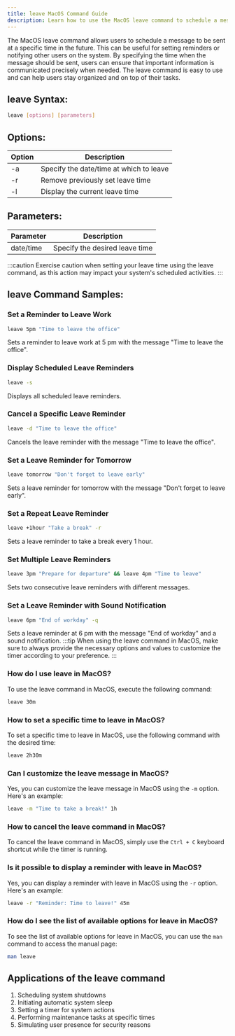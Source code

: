 ```yaml
---
title: leave MacOS Command Guide
description: Learn how to use the MacOS leave command to schedule a message to be sent at a specific time in the future. 
---
```


The MacOS leave command allows users to schedule a message to be sent at a specific time in the future. This can be useful for setting reminders or notifying other users on the system. By specifying the time when the message should be sent, users can ensure that important information is communicated precisely when needed. The leave command is easy to use and can help users stay organized and on top of their tasks.

## leave Syntax:
```bash
leave [options] [parameters]
```
## Options:
| Option | Description |
|--------|-------------|
| -a     | Specify the date/time at which to leave |
| -r     | Remove previously set leave time |
| -l     | Display the current leave time |

## Parameters:
| Parameter   | Description                   |
|-------------|-------------------------------|
| date/time   | Specify the desired leave time |

:::caution
Exercise caution when setting your leave time using the leave command, as this action may impact your system's scheduled activities.
:::
## leave Command Samples:

### Set a Reminder to Leave Work
```bash
leave 5pm "Time to leave the office"
```
Sets a reminder to leave work at 5 pm with the message "Time to leave the office".

### Display Scheduled Leave Reminders
```bash
leave -s
```
Displays all scheduled leave reminders.

### Cancel a Specific Leave Reminder
```bash
leave -d "Time to leave the office"
```
Cancels the leave reminder with the message "Time to leave the office".

### Set a Leave Reminder for Tomorrow
```bash
leave tomorrow "Don't forget to leave early"
```
Sets a leave reminder for tomorrow with the message "Don't forget to leave early".

### Set a Repeat Leave Reminder
```bash
leave +1hour "Take a break" -r
```
Sets a leave reminder to take a break every 1 hour.

### Set Multiple Leave Reminders
```bash
leave 3pm "Prepare for departure" && leave 4pm "Time to leave"
```
Sets two consecutive leave reminders with different messages.

### Set a Leave Reminder with Sound Notification
```bash
leave 6pm "End of workday" -q
```
Sets a leave reminder at 6 pm with the message "End of workday" and a sound notification.
:::tip
When using the leave command in MacOS, make sure to always provide the necessary options and values to customize the timer according to your preference.
:::

### How do I use leave in MacOS?
To use the leave command in MacOS, execute the following command:
```bash
leave 30m
```

### How to set a specific time to leave in MacOS?
To set a specific time to leave in MacOS, use the following command with the desired time:
```bash
leave 2h30m
```

### Can I customize the leave message in MacOS?
Yes, you can customize the leave message in MacOS using the `-m` option. Here's an example:
```bash
leave -m "Time to take a break!" 1h
```

### How to cancel the leave command in MacOS?
To cancel the leave command in MacOS, simply use the `Ctrl + C` keyboard shortcut while the timer is running.

### Is it possible to display a reminder with leave in MacOS?
Yes, you can display a reminder with leave in MacOS using the `-r` option. Here's an example:
```bash
leave -r "Reminder: Time to leave!" 45m
```

### How do I see the list of available options for leave in MacOS?
To see the list of available options for leave in MacOS, you can use the `man` command to access the manual page:
```bash
man leave
```
## Applications of the leave command

1. Scheduling system shutdowns
2. Initiating automatic system sleep
3. Setting a timer for system actions
4. Performing maintenance tasks at specific times
5. Simulating user presence for security reasons